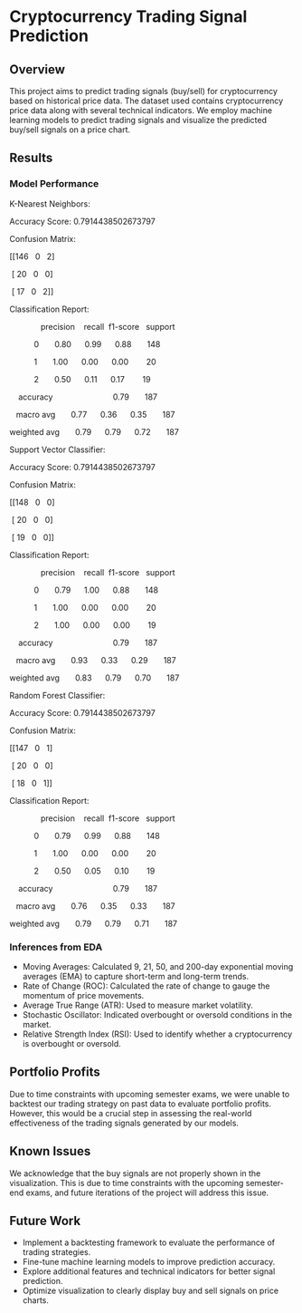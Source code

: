Cryptocurrency Trading Signal Prediction
========================================

Overview
--------

This project aims to predict trading signals (buy/sell) for cryptocurrency based on historical price data. The dataset used contains cryptocurrency price data along with several technical indicators. We employ machine learning models to predict trading signals and visualize the predicted buy/sell signals on a price chart.

Results
-------

### Model Performance


K-Nearest Neighbors:

Accuracy Score: 0.7914438502673797

Confusion Matrix:

[[146   0   2]

 [ 20   0   0]

 [ 17   0   2]]

Classification Report:

              precision    recall  f1-score   support

           0       0.80      0.99      0.88       148

           1       1.00      0.00      0.00        20

           2       0.50      0.11      0.17        19

    accuracy                           0.79       187

   macro avg       0.77      0.36      0.35       187

weighted avg       0.79      0.79      0.72       187

Support Vector Classifier:

Accuracy Score: 0.7914438502673797

Confusion Matrix:

[[148   0   0]

 [ 20   0   0]

 [ 19   0   0]]

Classification Report:

              precision    recall  f1-score   support

           0       0.79      1.00      0.88       148

           1       1.00      0.00      0.00        20

           2       1.00      0.00      0.00        19

    accuracy                           0.79       187

   macro avg       0.93      0.33      0.29       187

weighted avg       0.83      0.79      0.70       187

Random Forest Classifier:

Accuracy Score: 0.7914438502673797

Confusion Matrix:

[[147   0   1]

 [ 20   0   0]

 [ 18   0   1]]

Classification Report:

              precision    recall  f1-score   support

           0       0.79      0.99      0.88       148

           1       1.00      0.00      0.00        20

           2       0.50      0.05      0.10        19

    accuracy                           0.79       187

   macro avg       0.76      0.35      0.33       187

weighted avg       0.79      0.79      0.71       187

### Inferences from EDA

-   Moving Averages: Calculated 9, 21, 50, and 200-day exponential moving averages (EMA) to capture short-term and long-term trends.
-   Rate of Change (ROC): Calculated the rate of change to gauge the momentum of price movements.
-   Average True Range (ATR): Used to measure market volatility.
-   Stochastic Oscillator: Indicated overbought or oversold conditions in the market.
-   Relative Strength Index (RSI): Used to identify whether a cryptocurrency is overbought or oversold.

Portfolio Profits
-----------------

Due to time constraints with upcoming semester exams, we were unable to backtest our trading strategy on past data to evaluate portfolio profits. However, this would be a crucial step in assessing the real-world effectiveness of the trading signals generated by our models.

Known Issues
------------

We acknowledge that the buy signals are not properly shown in the visualization. This is due to time constraints with the upcoming semester-end exams, and future iterations of the project will address this issue.

Future Work
-----------

-   Implement a backtesting framework to evaluate the performance of trading strategies.
-   Fine-tune machine learning models to improve prediction accuracy.
-   Explore additional features and technical indicators for better signal prediction.
-   Optimize visualization to clearly display buy and sell signals on price charts.
